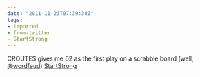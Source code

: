 ```yaml
---
date: "2011-11-23T07:39:38Z"
tags:
- imported
- from-twitter
- StartStrong
---
```

CROUTES gives me 62 as the first play on a scrabble board \(well, [@wordfeud](https://twitter.com/wordfeud)\) [StartStrong](/tags/startstrong)
